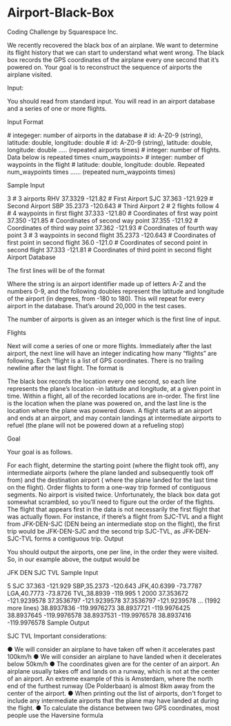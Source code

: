 # Airport-Black-Box
Coding Challenge by Squarespace Inc.

We recently recovered the black box of an airplane. We want to determine its flight history that we can start to understand what went wrong. The black box records the GPS coordinates of the airplane every one second that it’s powered on. Your goal is to reconstruct the sequence of airports the airplane visited.

Input:

You should read from standard input. You will read in an airport database and a series of one or more flights.

Input Format

  <airports>                      # integeger: number of airports in the database
  <id> <latitude> <longitude>	  # id: A-Z0-9 (string), latitude: double, longitude: double
  <id> <latitude> <longitude>	  # id: A-Z0-9 (string), latitude: double, longitude: double
  ….. (repeated airports times)
  <flights>                       # integer: number of flights. Data below is repeated <flight> times
  <num_waypoints>                 # integer: number of waypoints in the flight
  <latitude> <longitude>          # latitude: double, longitude: double. Repeated num_waypoints times
  …… (repeated num_waypoints times)

Sample Input

3					# 3 airports
RHV 37.3329 -121.82			# First Airport
SJC 37.363 -121.929			# Second Airport
SBP 35.2373 -120.643		        # Third Airport
2					# 2 flights follow
4					# 4 waypoints in first flight
37.333 -121.80			        # Coordinates of first way point
37.350 -121.85			        # Coordinates of second way point
37.355 -121.92			        # Coordinates of third way point
37.362 -121.93			        # Coordinates of fourth way point
3					# 3 waypoints in second flight
35.2373 -120.643			# Coordinates of first point in second flight
36.0 -121.0				# Coordinates of second point in second flight
37.333 -121.81			        # Coordinates of third point in second flight
Airport Database

The first lines will be of the format

<string> <double> <double>
Where the string is an airport identifier made up of letters A-Z and the numbers 0-9, and the following doubles represent the latitude and longitude of the airport (in degrees, from -180 to 180). This will repeat for every airport in the database. That’s around 20,000 in the test cases.

The number of airports is given as an integer which is the first line of input.

Flights

Next will come a series of one or more flights. Immediately after the last airport, the next line will have an integer indicating how many “flights” are following. Each “flight is a list of GPS coordinates. There is no trailing newline after the last flight. The format is

<double> <double>
<double> <double>
The black box records the location every one second, so each line represents the plane’s location -in latitude and longitude, at a given point in time. Within a flight, all of the recorded locations are in-order. The first line is the location when the plane was powered on, and the last line is the location where the plane was powered down. A flight starts at an airport and ends at an airport, and may contain landings at intermediate airports to refuel (the plane will not be powered down at a refueling stop)

Goal

Your goal is as follows.

For each flight, determine the starting point (where the flight took off), any intermediate airports (where the plane landed and subsequently took off from) and the destination airport ( where the plane landed for the last time on the flight).
Order flights to form a one-way trip formed of contiguous segments. No airport is visited twice. Unfortunately, the black box data got somewhat scrambled, so you’ll need to figure out the order of the flights. The flight that appears first in the data is not necessarily the first flight that was actually flown. For instance, if there’s a flight from SJC-TVL and a flight from JFK-DEN-SJC (DEN being an intermediate stop on the flight), the first trip would be JFK-DEN-SJC and the second trip SJC-TVL, as JFK-DEN-SJC-TVL forms a contiguous trip.
Output

You should output the airports, one per line, in the order they were visited. So, in our example above, the output would be

JFK
DEN
SJC
TVL
Sample Input

5
SJC 37.363 -121.929
SBP,35.2373 -120.643
JFK,40.6399 -73.7787
LGA,40.7773 -73.8726
TVL,38.8939 -119.995
1
2000
37.353672 -121.9239578
37.3536797 -121.9239578
37.3536797 -121.9239578
... (1992 more lines)
38.8937836 -119.9976273
38.8937721 -119.9976425
38.8937645 -119.9976578
38.8937531 -119.9976578
38.8937416 -119.9976578
Sample Output

SJC
TVL
Important considerations:

● We will consider an airplane to have taken off when it accelerates past 100km/h
● We will consider an airplane to have landed when it decelerates below 50km/h
● The coordinates given are for the center of an airport. An airplane usually takes off and lands on a runway, which is not at the center of an airport. An extreme example of this is Amsterdam, where the north end of the furthest runway (De Polderbaan) is almost 8km away from the center of the airport.
● When printing out the list of airports, don't forget to include any intermediate airports that the plane may have landed at during the flight.
● To calculate the distance between two GPS coordinates, most people use the Haversine formula
